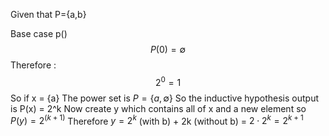 Given that P={a,b}

Base case p()
$$P(0)={\emptyset}$$
Therefore :$$2^0 = 1$$
So if x = {a} The power set is $P=\{a,\emptyset\}$
So the inductive hypothesis output is P(x) = 2^k
Now create y which contains all of x and a new element so $P(y)=2^{(k+1)}$
Therefore 
$y = 2^k$ (with b) + 2k (without b) = $2 \cdot 2^k = 2^{k+1}$

